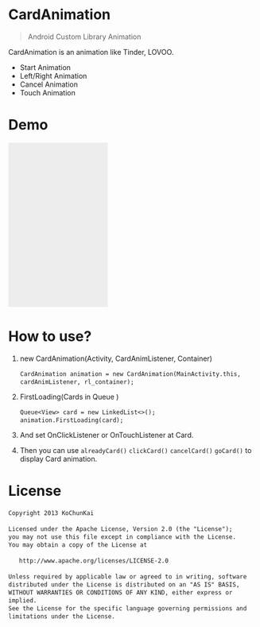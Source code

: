 # CardAnimation
>Android Custom Library Animation

CardAnimation is an animation like Tinder, LOVOO.
  - Start Animation
  - Left/Right Animation
  - Cancel Animation
  - Touch Animation

Demo
===================
![Demo](/demo/demo.gif)
  
How to use?
===================
1. new CardAnimation(Activity, CardAnimListener, Container)
    ```
    CardAnimation animation = new CardAnimation(MainActivity.this, cardAnimListener, rl_container);
    ```

2. FirstLoading(Cards in Queue )
    ```
    Queue<View> card = new LinkedList<>();
    animation.FirstLoading(card);
    ```

3. And set OnClickListener or OnTouchListener at Card. 

4. Then you can use ```alreadyCard()``` ```clickCard()```  ```cancelCard()```  ```goCard()``` to display Card animation.


# License

    Copyright 2013 KoChunKai

    Licensed under the Apache License, Version 2.0 (the "License");
    you may not use this file except in compliance with the License.
    You may obtain a copy of the License at

       http://www.apache.org/licenses/LICENSE-2.0

    Unless required by applicable law or agreed to in writing, software
    distributed under the License is distributed on an "AS IS" BASIS,
    WITHOUT WARRANTIES OR CONDITIONS OF ANY KIND, either express or implied.
    See the License for the specific language governing permissions and
    limitations under the License.

